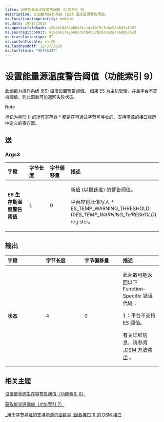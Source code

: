 ```yaml
---
title: 设置能量源温度警告阈值（功能索引 9）
description: 此函数为操作系统 (ES) 温度设置警告阈值。
ms.localizationpriority: medium
ms.date: 10/17/2018
ms.openlocfilehash: c20a01d4f3a6bb61c1adfbf9cfdbc98a6d7a1467
ms.sourcegitcommit: 418e6617e2a695c9cb4b37b5b60e264760858acd
ms.translationtype: MT
ms.contentlocale: zh-CN
ms.lasthandoff: 12/07/2020
ms.locfileid: "96796437"
---
```

# <a name="set-energy-source-temperature-warning-threshold-function-index-9"></a>设置能量源温度警告阈值（功能索引 9）


此函数为操作系统 (ES) 温度设置警告阈值。 如果 ES 为主机管理，并且平台不支持阈值，则此函数可能返回失败状态。

> [!NOTE]
> 标记为星形 () 的所有寄存器 \* 都是在可通过字节可寻址的、支持电源的接口规范中定义的寄存器。

 

## <a name="span-idinputspanspan-idinputspanspan-idinputspaninput"></a><span id="Input"></span><span id="input"></span><span id="INPUT"></span>送


### <a name="span-idargs3spanspan-idargs3spanspan-idargs3spanargs3"></a><span id="Args3"></span><span id="args3"></span><span id="ARGS3"></span>Args3

<table>
<colgroup>
<col width="25%" />
<col width="25%" />
<col width="25%" />
<col width="25%" />
</colgroup>
<thead>
<tr class="header">
<th align="left">字段</th>
<th align="left">字节长度</th>
<th align="left">字节偏移量</th>
<th align="left">描述</th>
</tr>
</thead>
<tbody>
<tr class="odd">
<td align="left"><strong>ES 生存期温度警告阈值</strong></td>
<td align="left">1</td>
<td align="left">0</td>
<td align="left"><p>新值 (以摄氏度) 的警告阈值。</p>
<p>平台应将此值写入 * ES_TEMP_WARNING_THRESHOLD (0<em>ES_TEMP_WARNING_THRESHOLD</em>) register。</p></td>
</tr>
</tbody>
</table>

 

## <a name="span-idoutputspanspan-idoutputspanspan-idoutputspanoutput"></a><span id="Output"></span><span id="output"></span><span id="OUTPUT"></span>输出


<table>
<colgroup>
<col width="25%" />
<col width="25%" />
<col width="25%" />
<col width="25%" />
</colgroup>
<thead>
<tr class="header">
<th align="left">字段</th>
<th align="left">字节长度</th>
<th align="left">字节偏移量</th>
<th align="left">描述</th>
</tr>
</thead>
<tbody>
<tr class="odd">
<td align="left"><strong>状态</strong></td>
<td align="left">4</td>
<td align="left">0</td>
<td align="left"><p>此函数可能返回以下 Function-Specific 错误代码：</p>
<p>1：平台不支持 ES 阈值。</p>
<p>有关详细信息，请参阅 <a href="-dsm-interface-for-byte-addressable-energy-backed-function-class--function-interface-1-.md" data-raw-source="[_DSM Method Output](-dsm-interface-for-byte-addressable-energy-backed-function-class--function-interface-1-.md)">_DSM 方法输出</a> 。</p></td>
</tr>
</tbody>
</table>

 

## <a name="span-idrelated_topicsspanrelated-topics"></a><span id="related_topics"></span>相关主题


[设置能量源生存期警告阈值（功能索引 8）](set-energy-source-lifetime-warning-threshold--function-index-8-.md)

[获取能量源阈值（功能索引 7）](get-energy-source-thresholds--function-index-7-.md)

[\_用于字节寻址的支持能源的函数类 (函数接口 1) 的 DSM 接口 ](-dsm-interface-for-byte-addressable-energy-backed-function-class--function-interface-1-.md)

 

 







